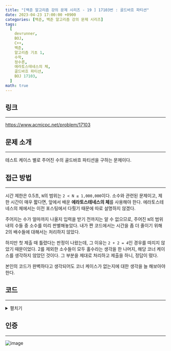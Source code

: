 ```yaml
---
title: "[백준 알고리즘 강의 문제 시리즈 - 19 ] 17103번 : 골드바흐 파티션"
date: 2023-04-23 17:00:00 +0900
categories: [백준, 백준 알고리즘 강의 문제 시리즈]
tags:
  [
    devrunner,
    BOJ,
    C++,
    백준,
    알고리즘 기초 1,
    수학,
    정수론,
    에라토스테네스의 체,
    골드바흐 파티션,
    BOJ 17103,
  ]
math: true
---
```


## 링크

---

<https://www.acmicpc.net/problem/17103>

## 문제 소개

---

테스트 케이스 별로 주어진 수의 골드바흐 파티션을 구하는 문제이다.

## 접근 방법

---

시간 제한은 0.5초, `N`의 범위는 `2 < N ≤ 1,000,000`이다.
소수와 관련된 문제이고, 제한 시간이 매우 짧다면, 앞에서 배운 **에라토스테네스의 체**를 사용해야 한다.
에라토스테네스의 체에서는 이전 포스팅에서 다뤘기 때문에 따로 설명하지 않겠다.

주어지는 수가 얼마까지 나올지 입력을 받기 전까지는 알 수 없으므로, 주어진 `N`의 범위 내의 수들 중 소수를 미리 판별해놓았다.
내가 짠 코드에서는 시간을 좀 더 줄이기 위해 2의 배수들에 대해서는 처리하지 않았다.

하지만 첫 제출 때 틀렸다는 판정이 나왔는데, 그 이유는 `2 + 2 = 4`인 경우를 따지지 않았기 때문이었다.
2를 제외한 소수들이 모두 홀수라는 생각을 한 나머지, 해당 코너 케이스를 생각하지 않았던 것이다.
그 부분을 제대로 처리하고 제출을 하니, 정답이 떴다.

본인의 코드가 완벽하다고 생각되어도 코너 케이스가 없는지에 대한 생각을 늘 해보아야 한다.

## 코드

---

<details>
<summary>펼치기</summary>
<div markdown="1">

```cpp
#include <bits/stdc++.h>
#define MAX 1000001
using namespace std;

int n;
bool prime[MAX] = {0}; // 소수를 판별하는 배열. 1이 저장된 인덱스의 수는 소수가 아니다.

// 에라토스테네스의 체로 소수가 아닌 수들을 거르는 함수
void Era() {
  // 2의 배수에 대해서는 따지지 않는다.
  for (int i = 3; i < MAX; ++i) {
    if (prime[i]) {
      continue;
    }

    for (int j = 3 * i; j < MAX; j += 2 * i) {
      prime[j] = 1;
    }
  }
}

void solve() {
  int ans = 0;

  // 2 + 2 = 4
  if (n == 4) {
    ans = 1;
  }

  for (int i = 3; i <= n / 2; i += 2) {
    if (prime[i] || prime[n - i]) {
      continue;
    }

    ans++;
  }

  cout << ans << '\n';
}

int main() {
  ios_base::sync_with_stdio(false);
  cin.tie(NULL);
  cout.tie(NULL);

  Era();

  int t;

  cin >> t;

  for (int i = 0; i < t; ++i) {
    cin >> n;
    solve();
  }
  return 0;
}
```

</div>
</details>

## 인증

---

![image](https://user-images.githubusercontent.com/87963766/233827584-e47efd21-69bd-4612-9bad-3e83c9e943e9.png)
